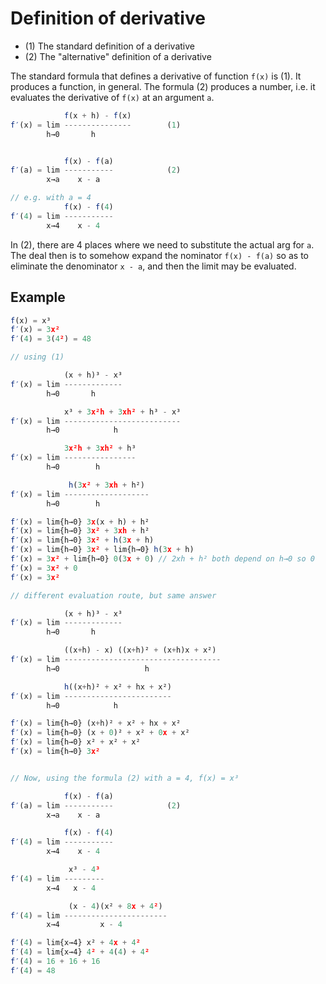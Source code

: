 # Definition of derivative

- (1) The standard definition of a derivative
- (2) The "alternative" definition of a derivative

The standard formula that defines a derivative of function `f(x)` is (1). It produces a function, in general. The formula (2) produces a number, i.e. it evaluates the derivative of `f(x)` at an argument `a`.

```js
            f(x + h) - f(x)
f′(x) = lim ---------------        (1)
        h→0       h


            f(x) - f(a)
f′(a) = lim -----------            (2)
        x→a    x - a

// e.g. with a = 4
            f(x) - f(4)
f′(4) = lim -----------
        x→4    x - 4
```

In (2), there are 4 places where we need to substitute the actual arg for `a`. The deal then is to somehow expand the nominator `f(x) - f(a)` so as to eliminate the denominator `x - a`, and then the limit may be evaluated.


## Example

```js
f(x) = x³
f′(x) = 3x²
f′(4) = 3(4²) = 48

// using (1)

            (x + h)³ - x³
f′(x) = lim -------------
        h→0       h

            x³ + 3x²h + 3xh² + h³ - x³
f′(x) = lim --------------------------
        h→0            h

            3x²h + 3xh² + h³
f′(x) = lim ----------------
        h→0        h

             h(3x² + 3xh + h²)
f′(x) = lim -------------------
        h→0        h

f′(x) = lim{h→0} 3x(x + h) + h²
f′(x) = lim{h→0} 3x² + 3xh + h²
f′(x) = lim{h→0} 3x² + h(3x + h)
f′(x) = lim{h→0} 3x² + lim{h→0} h(3x + h)
f′(x) = 3x² + lim{h→0} 0(3x + 0) // 2xh + h² both depend on h→0 so 0
f′(x) = 3x² + 0
f′(x) = 3x²

// different evaluation route, but same answer

            (x + h)³ - x³
f′(x) = lim -------------
        h→0       h

            ((x+h) - x) ((x+h)² + (x+h)x + x²)
f′(x) = lim -----------------------------------
        h→0                   h

            h((x+h)² + x² + hx + x²)
f′(x) = lim ------------------------
        h→0            h

f′(x) = lim{h→0} (x+h)² + x² + hx + x²
f′(x) = lim{h→0} (x + 0)² + x² + 0x + x²
f′(x) = lim{h→0} x² + x² + x²
f′(x) = lim{h→0} 3x²


// Now, using the formula (2) with a = 4, f(x) = x³

            f(x) - f(a)
f′(a) = lim -----------            (2)
        x→a    x - a

            f(x) - f(4)
f′(4) = lim -----------
        x→4    x - 4

             x³ - 4³
f′(4) = lim ---------
        x→4   x - 4

             (x - 4)(x² + 8x + 4²)
f′(4) = lim -----------------------
        x→4         x - 4

f′(4) = lim{x→4} x² + 4x + 4²
f′(4) = lim{x→4} 4² + 4(4) + 4²
f′(4) = 16 + 16 + 16
f′(4) = 48
```
